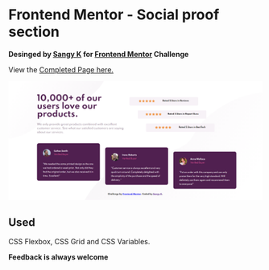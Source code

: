 # Frontend Mentor - Social proof section
**Desinged by [Sangy K](https://github.com/sansk) for [Frontend Mentor](https://www.frontendmentor.io) Challenge**

View the [Completed Page here.](https://social-proof-section-frontendmentor-chi.vercel.app/)

![Completed Design preview for the Profile card component coding challenge](./design/completed.png)

## Used

CSS Flexbox, CSS Grid and CSS Variables.


**Feedback is always welcome**
